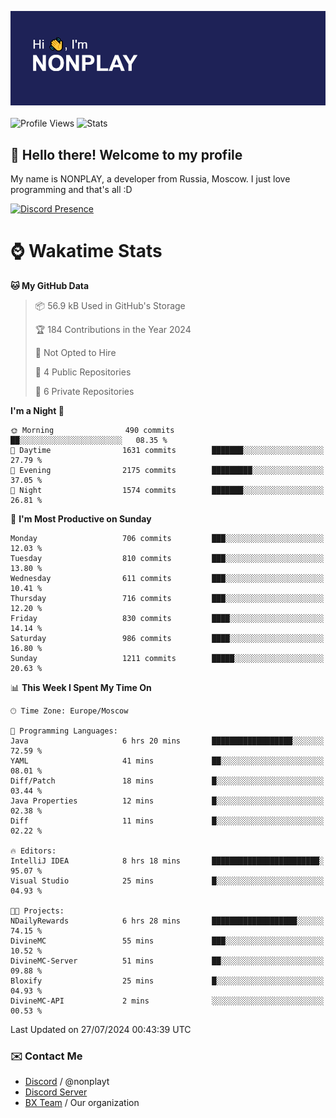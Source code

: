 ![Discord Presence](./header.png)
<br></br>
![Profile Views](https://komarev.com/ghpvc/?username=NONPLAYT&color=blue&style=for-the-badge)
![Stats](https://img.shields.io/badge/0%25-OPTIMIZED-orange?style=for-the-badge)


## :wave: Hello there! Welcome to my profile

My name is NONPLAY, a developer from Russia, Moscow. I just love programming and that's all :D

[![Discord Presence](https://lanyard.cnrad.dev/api/597087584090587177?showDisplayName=true)](https://discord.com/users/597087584090587177) 

# ⌚ Wakatime Stats

<!--START_SECTION:waka-->
**🐱 My GitHub Data** 

> 📦 56.9 kB Used in GitHub's Storage 
 > 
> 🏆 184 Contributions in the Year 2024
 > 
> 🚫 Not Opted to Hire
 > 
> 📜 4 Public Repositories 
 > 
> 🔑 6 Private Repositories 
 > 
**I'm a Night 🦉** 

```text
🌞 Morning                490 commits         ██░░░░░░░░░░░░░░░░░░░░░░░   08.35 % 
🌆 Daytime                1631 commits        ███████░░░░░░░░░░░░░░░░░░   27.79 % 
🌃 Evening                2175 commits        █████████░░░░░░░░░░░░░░░░   37.05 % 
🌙 Night                  1574 commits        ███████░░░░░░░░░░░░░░░░░░   26.81 % 
```
📅 **I'm Most Productive on Sunday** 

```text
Monday                   706 commits         ███░░░░░░░░░░░░░░░░░░░░░░   12.03 % 
Tuesday                  810 commits         ███░░░░░░░░░░░░░░░░░░░░░░   13.80 % 
Wednesday                611 commits         ███░░░░░░░░░░░░░░░░░░░░░░   10.41 % 
Thursday                 716 commits         ███░░░░░░░░░░░░░░░░░░░░░░   12.20 % 
Friday                   830 commits         ████░░░░░░░░░░░░░░░░░░░░░   14.14 % 
Saturday                 986 commits         ████░░░░░░░░░░░░░░░░░░░░░   16.80 % 
Sunday                   1211 commits        █████░░░░░░░░░░░░░░░░░░░░   20.63 % 
```


📊 **This Week I Spent My Time On** 

```text
🕑︎ Time Zone: Europe/Moscow

💬 Programming Languages: 
Java                     6 hrs 20 mins       ██████████████████░░░░░░░   72.59 % 
YAML                     41 mins             ██░░░░░░░░░░░░░░░░░░░░░░░   08.01 % 
Diff/Patch               18 mins             █░░░░░░░░░░░░░░░░░░░░░░░░   03.44 % 
Java Properties          12 mins             █░░░░░░░░░░░░░░░░░░░░░░░░   02.38 % 
Diff                     11 mins             █░░░░░░░░░░░░░░░░░░░░░░░░   02.22 % 

🔥 Editors: 
IntelliJ IDEA            8 hrs 18 mins       ████████████████████████░   95.07 % 
Visual Studio            25 mins             █░░░░░░░░░░░░░░░░░░░░░░░░   04.93 % 

🐱‍💻 Projects: 
NDailyRewards            6 hrs 28 mins       ███████████████████░░░░░░   74.15 % 
DivineMC                 55 mins             ███░░░░░░░░░░░░░░░░░░░░░░   10.52 % 
DivineMC-Server          51 mins             ██░░░░░░░░░░░░░░░░░░░░░░░   09.88 % 
Bloxify                  25 mins             █░░░░░░░░░░░░░░░░░░░░░░░░   04.93 % 
DivineMC-API             2 mins              ░░░░░░░░░░░░░░░░░░░░░░░░░   00.53 % 
```


 Last Updated on 27/07/2024 00:43:39 UTC
<!--END_SECTION:waka-->

### ✉️ Contact Me

- [Discord](https://discord.com/users/597087584090587177) / @nonplayt
- [Discord Server](https://discord.gg/p7cxhw7E2M)
- [BX Team](https://github.com/BX-Team) / Our organization
